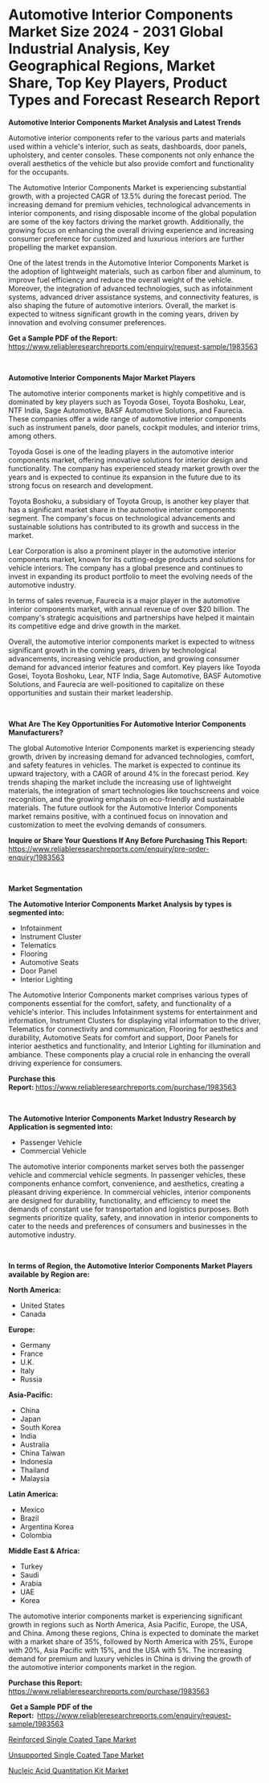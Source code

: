 <p><h1>Automotive Interior Components Market Size 2024 - 2031 Global Industrial Analysis, Key Geographical Regions, Market Share, Top Key Players, Product Types and Forecast Research Report</h1></p><p><strong>Automotive Interior Components Market Analysis and Latest Trends</strong></p>
<p><p>Automotive interior components refer to the various parts and materials used within a vehicle's interior, such as seats, dashboards, door panels, upholstery, and center consoles. These components not only enhance the overall aesthetics of the vehicle but also provide comfort and functionality for the occupants.</p><p>The Automotive Interior Components Market is experiencing substantial growth, with a projected CAGR of 13.5% during the forecast period. The increasing demand for premium vehicles, technological advancements in interior components, and rising disposable income of the global population are some of the key factors driving the market growth. Additionally, the growing focus on enhancing the overall driving experience and increasing consumer preference for customized and luxurious interiors are further propelling the market expansion.</p><p>One of the latest trends in the Automotive Interior Components Market is the adoption of lightweight materials, such as carbon fiber and aluminum, to improve fuel efficiency and reduce the overall weight of the vehicle. Moreover, the integration of advanced technologies, such as infotainment systems, advanced driver assistance systems, and connectivity features, is also shaping the future of automotive interiors. Overall, the market is expected to witness significant growth in the coming years, driven by innovation and evolving consumer preferences.</p></p>
<p><strong>Get a Sample PDF of the Report:&nbsp;</strong> <a href="https://www.reliableresearchreports.com/enquiry/request-sample/1983563">https://www.reliableresearchreports.com/enquiry/request-sample/1983563</a></p>
<p>&nbsp;</p>
<p><strong>Automotive Interior Components Major Market Players</strong></p>
<p><p>The automotive interior components market is highly competitive and is dominated by key players such as Toyoda Gosei, Toyota Boshoku, Lear, NTF India, Sage Automotive, BASF Automotive Solutions, and Faurecia. These companies offer a wide range of automotive interior components such as instrument panels, door panels, cockpit modules, and interior trims, among others.</p><p>Toyoda Gosei is one of the leading players in the automotive interior components market, offering innovative solutions for interior design and functionality. The company has experienced steady market growth over the years and is expected to continue its expansion in the future due to its strong focus on research and development.</p><p>Toyota Boshoku, a subsidiary of Toyota Group, is another key player that has a significant market share in the automotive interior components segment. The company's focus on technological advancements and sustainable solutions has contributed to its growth and success in the market.</p><p>Lear Corporation is also a prominent player in the automotive interior components market, known for its cutting-edge products and solutions for vehicle interiors. The company has a global presence and continues to invest in expanding its product portfolio to meet the evolving needs of the automotive industry.</p><p>In terms of sales revenue, Faurecia is a major player in the automotive interior components market, with annual revenue of over $20 billion. The company's strategic acquisitions and partnerships have helped it maintain its competitive edge and drive growth in the market.</p><p>Overall, the automotive interior components market is expected to witness significant growth in the coming years, driven by technological advancements, increasing vehicle production, and growing consumer demand for advanced interior features and comfort. Key players like Toyoda Gosei, Toyota Boshoku, Lear, NTF India, Sage Automotive, BASF Automotive Solutions, and Faurecia are well-positioned to capitalize on these opportunities and sustain their market leadership.</p></p>
<p>&nbsp;</p>
<p><strong>What Are The Key Opportunities For Automotive Interior Components Manufacturers?</strong></p>
<p><p>The global Automotive Interior Components market is experiencing steady growth, driven by increasing demand for advanced technologies, comfort, and safety features in vehicles. The market is expected to continue its upward trajectory, with a CAGR of around 4% in the forecast period. Key trends shaping the market include the increasing use of lightweight materials, the integration of smart technologies like touchscreens and voice recognition, and the growing emphasis on eco-friendly and sustainable materials. The future outlook for the Automotive Interior Components market remains positive, with a continued focus on innovation and customization to meet the evolving demands of consumers.</p></p>
<p><strong>Inquire or Share Your Questions If Any Before Purchasing This Report:</strong> <a href="https://www.reliableresearchreports.com/enquiry/pre-order-enquiry/1983563">https://www.reliableresearchreports.com/enquiry/pre-order-enquiry/1983563</a></p>
<p>&nbsp;</p>
<p><strong>Market Segmentation</strong></p>
<p><strong>The Automotive Interior Components Market Analysis by types is segmented into:</strong></p>
<p><ul><li>Infotainment</li><li>Instrument Cluster</li><li>Telematics</li><li>Flooring</li><li>Automotive Seats</li><li>Door Panel</li><li>Interior Lighting</li></ul></p>
<p><p>The Automotive Interior Components market comprises various types of components essential for the comfort, safety, and functionality of a vehicle's interior. This includes Infotainment systems for entertainment and information, Instrument Clusters for displaying vital information to the driver, Telematics for connectivity and communication, Flooring for aesthetics and durability, Automotive Seats for comfort and support, Door Panels for interior aesthetics and functionality, and Interior Lighting for illumination and ambiance. These components play a crucial role in enhancing the overall driving experience for consumers.</p></p>
<p><strong>Purchase this Report:&nbsp;</strong><a href="https://www.reliableresearchreports.com/purchase/1983563">https://www.reliableresearchreports.com/purchase/1983563</a></p>
<p>&nbsp;</p>
<p><strong>The Automotive Interior Components Market Industry Research by Application is segmented into:</strong></p>
<p><ul><li>Passenger Vehicle</li><li>Commercial Vehicle</li></ul></p>
<p><p>The automotive interior components market serves both the passenger vehicle and commercial vehicle segments. In passenger vehicles, these components enhance comfort, convenience, and aesthetics, creating a pleasant driving experience. In commercial vehicles, interior components are designed for durability, functionality, and efficiency to meet the demands of constant use for transportation and logistics purposes. Both segments prioritize quality, safety, and innovation in interior components to cater to the needs and preferences of consumers and businesses in the automotive industry.</p></p>
<p>&nbsp;</p>
<p><strong>In terms of Region, the Automotive Interior Components Market Players available by Region are:</strong></p>
<p>
    <p> <strong> North America: </strong>
        <ul>
            <li>United States</li>
            <li>Canada</li>
        </ul>
        </p> 
    <p> <strong> Europe: </strong>
        <ul>
            <li>Germany</li>
            <li>France</li>
            <li>U.K.</li>
            <li>Italy</li>
            <li>Russia</li>
        </ul>
        </p> 
    <p> <strong> Asia-Pacific: </strong>
        <ul>
            <li>China</li>
            <li>Japan</li>
            <li>South Korea</li>
            <li>India</li>
            <li>Australia</li>
            <li>China Taiwan</li>
            <li>Indonesia</li>
            <li>Thailand</li>
            <li>Malaysia</li>
        </ul>
        </p> 
    <p> <strong> Latin America: </strong>
        <ul>
            <li>Mexico</li>
            <li>Brazil</li>
            <li>Argentina Korea</li>
            <li>Colombia</li>
        </ul>
        </p> 
    <p> <strong> Middle East & Africa: </strong>
        <ul>
            <li>Turkey</li>
            <li>Saudi</li>
            <li>Arabia</li>
            <li>UAE</li>
            <li>Korea</li>
        </ul>
    </p>
    </p>
<p><p>The automotive interior components market is experiencing significant growth in regions such as North America, Asia Pacific, Europe, the USA, and China. Among these regions, China is expected to dominate the market with a market share of 35%, followed by North America with 25%, Europe with 20%, Asia Pacific with 15%, and the USA with 5%. The increasing demand for premium and luxury vehicles in China is driving the growth of the automotive interior components market in the region.</p></p>
<p><strong>Purchase this Report: </strong><a href="https://www.reliableresearchreports.com/purchase/1983563">https://www.reliableresearchreports.com/purchase/1983563</a></p>
<p>&nbsp;<strong>Get a Sample PDF of the Report:&nbsp;&nbsp;</strong><a href="https://www.reliableresearchreports.com/enquiry/request-sample/1983563">https://www.reliableresearchreports.com/enquiry/request-sample/1983563</a></p>
<p><strong></strong></p>
<p><p><a href="https://view.publitas.com/reportprime-1/reinforced-single-coated-tape-market-size-growing-and-forecasted-for-period-from-2023-2030-and-provides-complete-market-analysis-of-this-market/">Reinforced Single Coated Tape Market</a></p><p><a href="https://view.publitas.com/reportprime-1/unsupported-single-coated-tape-market-size-growth-and-forecast-from-2023-2030/">Unsupported Single Coated Tape Market</a></p><p><a href="https://view.publitas.com/reportprime-1/global-nucleic-acid-quantitation-kit-market-by-types-applications-and-major-players-with-regional-growth-rate-analysis-and-development-situation-from-2023-to-2030/">Nucleic Acid Quantitation Kit Market</a></p></p>